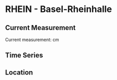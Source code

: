# RHEIN - Basel-Rheinhalle

## Current Measurement

Current measurement: <Value topic="rivers/pegel-online/RHEIN/Basel-Rheinhalle/measurementValue"/> cm

## Time Series

<TimeSeries topic="rivers/pegel-online/RHEIN/Basel-Rheinhalle/measurementValue" period="week" />

## Location

<WorldMap>
  <Marker lat="47.55948614198532" lon="7.616666024691215" labelTopic="rivers/pegel-online/RHEIN/Basel-Rheinhalle" />
</WorldMap>
